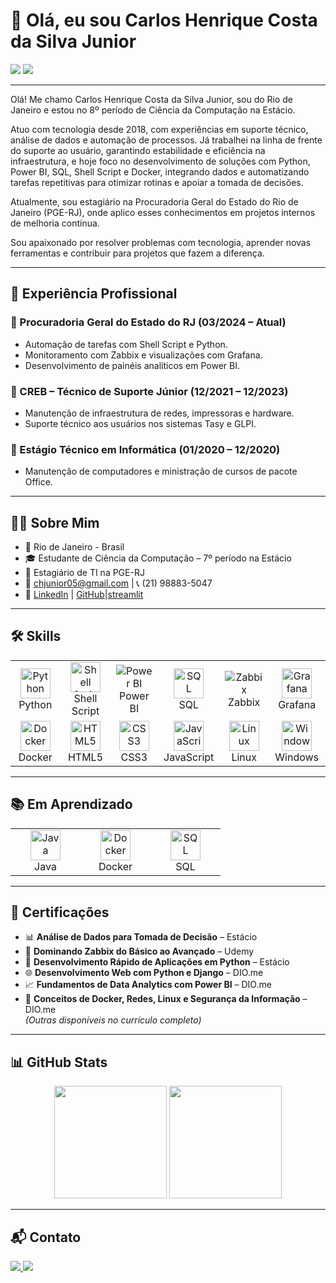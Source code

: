 # 👋 Olá, eu sou Carlos Henrique Costa da Silva Junior

<a href="mailto:chjunior05@gmail.com"><img src="https://img.shields.io/badge/Gmail-D14836?style=for-the-badge&logo=gmail&logoColor=white" target="_blank"></a>
<a href="https://www.linkedin.com/in/carlos-henrique-638476201/"><img src="https://img.shields.io/badge/LinkedIn-0077B5?style=for-the-badge&logo=linkedin&logoColor=white" target="_blank"></a>

---

Olá! Me chamo Carlos Henrique Costa da Silva Junior, sou do Rio de Janeiro e estou no 8º período de Ciência da Computação na Estácio.

Atuo com tecnologia desde 2018, com experiências em suporte técnico, análise de dados e automação de processos. Já trabalhei na linha de frente do suporte ao usuário, garantindo estabilidade e eficiência na infraestrutura, e hoje foco no desenvolvimento de soluções com Python, Power BI, SQL, Shell Script e Docker, integrando dados e automatizando tarefas repetitivas para otimizar rotinas e apoiar a tomada de decisões.

Atualmente, sou estagiário na Procuradoria Geral do Estado do Rio de Janeiro (PGE-RJ), onde aplico esses conhecimentos em projetos internos de melhoria contínua.

Sou apaixonado por resolver problemas com tecnologia, aprender novas ferramentas e contribuir para projetos que fazem a diferença.

---

## 💼 Experiência Profissional

### 🏢 Procuradoria Geral do Estado do RJ (03/2024 – Atual)  
- Automação de tarefas com Shell Script e Python.  
- Monitoramento com Zabbix e visualizações com Grafana.  
- Desenvolvimento de painéis analíticos em Power BI.  

### 🏢 CREB – Técnico de Suporte Júnior (12/2021 – 12/2023)  
- Manutenção de infraestrutura de redes, impressoras e hardware.  
- Suporte técnico aos usuários nos sistemas Tasy e GLPI.  

### 🏫 Estágio Técnico em Informática (01/2020 – 12/2020)  
- Manutenção de computadores e ministração de cursos de pacote Office.  

---

## 👨‍💻 Sobre Mim

- 📍 Rio de Janeiro - Brasil  
- 🎓 Estudante de Ciência da Computação – 7º período na Estácio  
- 💼 Estagiário de TI na PGE-RJ  
- 📧 chjunior05@gmail.com | 📞 (21) 98883-5047  
- 🔗 [LinkedIn](https://www.linkedin.com/in/carlos-henrique-638476201/) | [GitHub](https://github.com/baxinhodull)|[streamlit](https://dashboarddesalariosareadedado.streamlit.app)

---

## 🛠️ Skills

<table>
  <tr>
    <td align="center" width="96">
      <img src="https://cdn.jsdelivr.net/gh/devicons/devicon@latest/icons/python/python-original.svg" width="48" height="48" alt="Python" /><br>Python
    </td>
    <td align="center" width="96">
      <img src="https://cdn.jsdelivr.net/gh/devicons/devicon@latest/icons/bash/bash-original.svg" width="48" height="48" alt="Shell Script" /><br>Shell Script
    </td>
    <td align="center" width="96">
      <img src="https://img.shields.io/badge/Power%20BI-F2C811?style=for-the-badge&logo=powerbi&logoColor=black" alt="Power BI" /><br>Power BI
    </td>
    <td align="center" width="96">
      <img src="https://cdn.jsdelivr.net/gh/devicons/devicon@latest/icons/mysql/mysql-original.svg" width="48" height="48" alt="SQL" /><br>SQL
    </td>
    <td align="center" width="96">
      <img src="https://img.shields.io/badge/Zabbix-D40000?style=for-the-badge&logo=zabbix&logoColor=white" alt="Zabbix" /><br>Zabbix
    </td>
    <td align="center" width="96">
      <img src="https://cdn.jsdelivr.net/gh/devicons/devicon@latest/icons/grafana/grafana-original.svg" width="48" height="48" alt="Grafana" /><br>Grafana
    </td>
  </tr>
  <tr>
    <td align="center" width="96">
      <img src="https://cdn.jsdelivr.net/gh/devicons/devicon@latest/icons/docker/docker-original.svg" width="48" height="48" alt="Docker" /><br>Docker
    </td>
    <td align="center" width="96">
      <img src="https://cdn.jsdelivr.net/gh/devicons/devicon@latest/icons/html5/html5-original.svg" width="48" height="48" alt="HTML5" /><br>HTML5
    </td>
    <td align="center" width="96">
      <img src="https://cdn.jsdelivr.net/gh/devicons/devicon@latest/icons/css3/css3-original.svg" width="48" height="48" alt="CSS3" /><br>CSS3
    </td>
    <td align="center" width="96">
      <img src="https://cdn.jsdelivr.net/gh/devicons/devicon@latest/icons/javascript/javascript-original.svg" width="48" height="48" alt="JavaScript" /><br>JavaScript
    </td>
    <td align="center" width="96">
      <img src="https://cdn.jsdelivr.net/gh/devicons/devicon@latest/icons/linux/linux-original.svg" width="48" height="48" alt="Linux" /><br>Linux
    </td>
    <td align="center" width="96">
      <img src="https://cdn.jsdelivr.net/gh/devicons/devicon@latest/icons/windows8/windows8-original.svg" width="48" height="48" alt="Windows" /><br>Windows
    </td>
  </tr>
</table>

---

## 📚 Em Aprendizado

<table>
  <tr>
    <td align="center" width="96">
      <img src="https://cdn.jsdelivr.net/gh/devicons/devicon/icons/java/java-original.svg" width="48" height="48" alt="Java" /><br>Java
    </td>
    <td align="center" width="96">
      <img src="https://cdn.jsdelivr.net/gh/devicons/devicon/icons/docker/docker-original.svg" width="48" height="48" alt="Docker" /><br>Docker
    </td>
    <td align="center" width="96">
      <img src="https://cdn.jsdelivr.net/gh/devicons/devicon/icons/mysql/mysql-original.svg" width="48" height="48" alt="SQL" /><br>SQL
    </td>
  </tr>
</table>

---

## 🏅 Certificações

- 📊 **Análise de Dados para Tomada de Decisão** – Estácio  
- 🔧 **Dominando Zabbix do Básico ao Avançado** – Udemy  
- 🐍 **Desenvolvimento Rápido de Aplicações em Python** – Estácio  
- 🌐 **Desenvolvimento Web com Python e Django** – DIO.me  
- 📈 **Fundamentos de Data Analytics com Power BI** – DIO.me  
- 🐧 **Conceitos de Docker, Redes, Linux e Segurança da Informação** – DIO.me  
_(Outras disponíveis no currículo completo)_

---

## 📊 GitHub Stats

<div align="center">
  <img height="180em" src="https://github-readme-stats.vercel.app/api?username=baxinhodull&include_all_commits=true&show_icons=true&theme=nightowl&rank_icon=github" />
  <img height="180em" src="https://github-readme-stats.vercel.app/api/top-langs/?username=baxinhodull&layout=compact&theme=nightowl" />
</div>

---

## 📬 Contato

<div>
  <a href="mailto:chjunior05@gmail.com">
    <img src="https://img.shields.io/badge/Gmail-D14836?style=for-the-badge&logo=gmail&logoColor=white">
  </a>
  <a href="https://www.linkedin.com/in/carlos-henrique-638476201/" target="_blank">
    <img src="https://img.shields.io/badge/LinkedIn-0077B5?style=for-the-badge&logo=linkedin&logoColor=white">
  </a>
</div>
